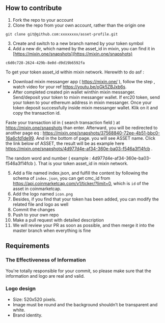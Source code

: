 ## How to contribute

1. Fork the repo to your account
2. Clone the repo from your own account, rather than the origin one

```
git clone git@github.com:xxxxxxxx/asset-profile.git
```

3. Create and switch to a new branch named by your token symbol
4. Add a new dir, which named by the asset_id in mixin, you can find it in [https://mixin.one/snapshots](https://mixin.one/snapshots)

```
c6d0c728-2624-429b-8e0d-d9d19b6592fa
```

To get your token asset_id within mixin network. Herewith to do asf :

- Download mixin messanger app ( https://mixin.one/ ), follow the step , watch video for your ref https://youtu.be/oGk5ZBJxb6s.
- After completed created pin wallet winthin mixin messanger. Send/deposit your token to mixin messanger wallet. If erc20 token, send your token to your ethereum address in mixin messanger. Once your token deposit successfully inside mixin messanger wallet. Klik on it and copy the transaction id.

Faste your transaction id in ( search transaction field ) at https://mixin.one/snapshots than enter. Afterward, you will be redirected to another page eq : https://mixin.one/snapshots/37568840-72ee-4b51-bbc0-16a6cfd1de99. And in the bottom of page. you will see ASSET name. Click the link below of ASSET, the result will be as example here https://mixin.one/snapshots/4d977d4e-af34-360e-ba03-f546a3f14fcb .

The random word and number ( example : 4d977d4e-af34-360e-ba03-f546a3f14fcb ). That is your token asset_id in mixin network.

5. Add a file named index.json, and fulfill the content by following the schema of `index.json`, you can get cmc_id from https://api.coinmarketcap.com/v1/ticker/?limit=0, which is `id` of the asset in coinmarketcap.
6. Add the logo named `icon.png`
7. Besides, if you find that your token has been added, you can modify the related file and logo as well
8. Commit the changes
9. Push to your own repo
10. Make a pull request with detailed description
11. We will review your PR as soon as possible, and then merge it into the master branch when everything is fine

## Requirements

### The Effectiveness of Information

You're totally responsible for your commit, so please make sure that the information and logo are real and valid.

### Logo design

- Size: 520x520 pixels.
- Image must be round and the background shouldn’t be transparent and white.
- Brand identity.
